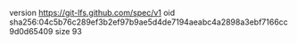 version https://git-lfs.github.com/spec/v1
oid sha256:04c5b76c289ef3b2ef97b9ae5d4de7194aeabc4a2898a3ebf7166cc9d0d65409
size 93
